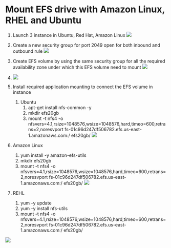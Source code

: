 # Mount EFS drive with Amazon Linux, RHEL and Ubuntu

1. Launch 3 instance in Ubuntu, Red Hat, Amazon Linux
![](https://i.imgur.com/DqEmpyj.png)

2. Create a new security group for port 2049 open for both inbound and outbound rule
   ![](https://i.imgur.com/YQqi3eh.png)

3. Create EFS volume by using the same security group for all the required availability zone under which this EFS volume need to mount
![](https://i.imgur.com/DKfDdBZ.png)

4. ![](https://i.imgur.com/C8U8yEh.png)

5. Install required application mounting to connect the EFS volume in instance
   1. Ubuntu
      1. apt-get install nfs-common -y
      1. mkdir efs20gb
      1. mount -t nfs4 -o nfsvers=4.1,rsize=1048576,wsize=1048576,hard,timeo=600,retrans=2,noresvport fs-01c96d247df506782.efs.us-east-1.amazonaws.com:/ efs20gb/
![](https://i.imgur.com/nRNDWn6.png)

6. Amazon Linux
   1. yum install -y amazon-efs-utils
   1. mkdir efs20gb
   1. mount -t nfs4 -o nfsvers=4.1,rsize=1048576,wsize=1048576,hard,timeo=600,retrans=2,noresvport fs-01c96d247df506782.efs.us-east-1.amazonaws.com:/ efs20gb/
![](https://i.imgur.com/JshFYHP.png)

7. REHL
   1. yum -y update
   1. yum -y install nfs-utils
   1. mount -t nfs4 -o nfsvers=4.1,rsize=1048576,wsize=1048576,hard,timeo=600,retrans=2,noresvport fs-01c96d247df506782.efs.us-east-1.amazonaws.com:/ efs20gb/

![](https://i.imgur.com/T76mu4q.png) 

